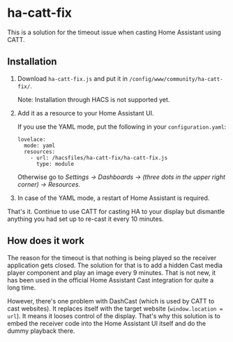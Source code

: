 # ha-catt-fix
This is a solution for the timeout issue when casting Home Assistant using CATT.

## Installation

1. Download `ha-catt-fix.js` and put it in `/config/www/community/ha-catt-fix/`.

   Note: Installation through HACS is not supported yet.

2. Add it as a resource to your Home Assistant UI.

   If you use the YAML mode, put the following in your `configuration.yaml`:

   ```
   lovelace:
     mode: yaml
     resources:
       - url: /hacsfiles/ha-catt-fix/ha-catt-fix.js
         type: module
   ```

   Otherwise go to *Settings -> Dashboards -> (three dots in the upper right corner) -> Resources*.

3. In case of the YAML mode, a restart of Home Assistant is required.

That's it. Continue to use CATT for casting HA to your display but dismantle anything you had set up to re-cast it every 10 minutes.

## How does it work

The reason for the timeout is that nothing is being played so the receiver application gets closed. The solution for that is to add a hidden Cast media player component and play an image every 9 minutes. That is not new, it has been used in the official Home Assistant Cast integration for quite a long time.

However, there's one problem with DashCast (which is used by CATT to cast websites). It replaces itself with the target website (`window.location = url`). It means it looses control of the display. That's why this solution is to embed the receiver code into the Home Assistant UI itself and do the dummy playback there.
